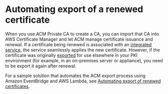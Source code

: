 # Automating export of a renewed certificate<a name="auto-export"></a>

When you use ACM Private CA to create a CA, you can import that CA into AWS Certificate Manager and let ACM manage certificate issuance and renewal\. If a certificate being renewed is associated with an [integrated service](https://docs.aws.amazon.com/acm/latest/userguide/acm-services.html), the service seamlessly applies the new certificate\. However, if the certificate was originally [exported](https://docs.aws.amazon.com/acm/latest/userguide/export-private.html) for use elsewhere in your PKI environment \(for example, in an on\-premises server or appliance\), you need to be export it again after renewal\. 

For a sample solution that automates the ACM export process using Amazon EventBridge and AWS Lambda, see [Automating export of renewed certificates](https://docs.aws.amazon.com/acm/latest/userguide/renew-private-cert.html#automating-export)\.